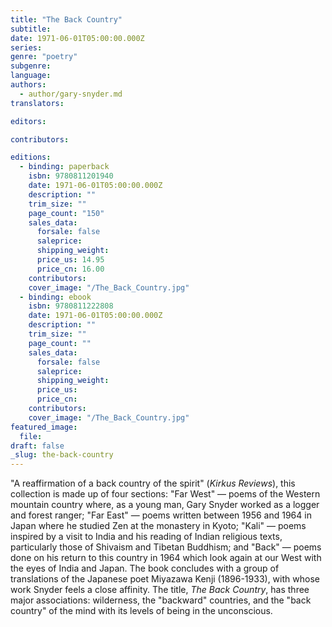 ```yaml
---
title: "The Back Country"
subtitle:
date: 1971-06-01T05:00:00.000Z
series:
genre: "poetry"
subgenre:
language:
authors:
  - author/gary-snyder.md
translators:

editors:

contributors:

editions:
  - binding: paperback
    isbn: 9780811201940
    date: 1971-06-01T05:00:00.000Z
    description: ""
    trim_size: ""
    page_count: "150"
    sales_data:
      forsale: false
      saleprice:
      shipping_weight:
      price_us: 14.95
      price_cn: 16.00
    contributors:
    cover_image: "/The_Back_Country.jpg"
  - binding: ebook
    isbn: 9780811222808
    date: 1971-06-01T05:00:00.000Z
    description: ""
    trim_size: ""
    page_count: ""
    sales_data:
      forsale: false
      saleprice:
      shipping_weight:
      price_us:
      price_cn:
    contributors:
    cover_image: "/The_Back_Country.jpg"
featured_image:
  file:
draft: false
_slug: the-back-country
---
```


"A reaffirmation of a back country of the spirit" (_Kirkus Reviews_), this collection is made up of four sections: "Far West" — poems of the Western mountain country where, as a young man, Gary Snyder worked as a logger and forest ranger; "Far East" — poems written between 1956 and 1964 in Japan where he studied Zen at the monastery in Kyoto; "Kali" — poems inspired by a visit to India and his reading of Indian religious texts, particularly those of Shivaism and Tibetan Buddhism; and "Back" — poems done on his return to this country in 1964 which look again at our West with the eyes of India and Japan. The book concludes with a group of translations of the Japanese poet Miyazawa Kenji (1896-1933), with whose work Snyder feels a close affinity. The title, _The Back Country_, has three major associations: wilderness, the "backward" countries, and the "back country" of the mind with its levels of being in the unconscious.

